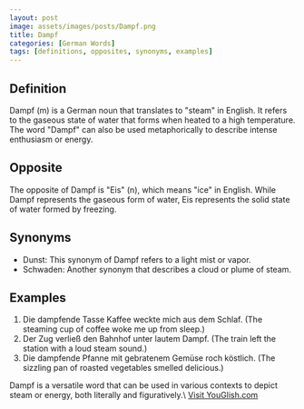 ```yaml
---
layout: post
image: assets/images/posts/Dampf.png
title: Dampf
categories: [German Words]
tags: [definitions, opposites, synonyms, examples]
---
```


## Definition

Dampf (m) is a German noun that translates to "steam" in English. It refers to the gaseous state of water that forms when heated to a high temperature. The word "Dampf" can also be used metaphorically to describe intense enthusiasm or energy.

## Opposite

The opposite of Dampf is "Eis" (n), which means "ice" in English. While Dampf represents the gaseous form of water, Eis represents the solid state of water formed by freezing.

## Synonyms

- Dunst: This synonym of Dampf refers to a light mist or vapor.
- Schwaden: Another synonym that describes a cloud or plume of steam.

## Examples

1. Die dampfende Tasse Kaffee weckte mich aus dem Schlaf. (The steaming cup of coffee woke me up from sleep.)
2. Der Zug verließ den Bahnhof unter lautem Dampf. (The train left the station with a loud steam sound.)
3. Die dampfende Pfanne mit gebratenem Gemüse roch köstlich. (The sizzling pan of roasted vegetables smelled delicious.)

Dampf is a versatile word that can be used in various contexts to depict steam or energy, both literally and figuratively.\ <a id="yg-widget-0" class="youglish-widget" data-query="Dampf" data-lang="german" data-components="8412" data-auto-start="0" data-bkg-color="theme_light" data-title="How%20to%20pronounce%20Dampf%20in%20German"  rel="nofollow" href="https://youglish.com">Visit YouGlish.com</a><script async src="https://youglish.com/public/emb/widget.js" charset="utf-8"></script>